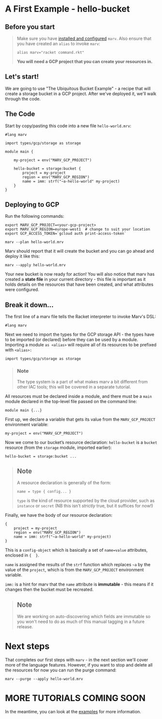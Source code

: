 # A First Example - hello-bucket

## Before you start

> Make sure you have [installed and configured](../installation.md) `marv`.
> Also ensure that you have created an `alias` to invoke `marv`:
>     
>     alias marv="racket command.rkt"
> **You will need a GCP project that you can create your resources in.**

## Let's start!

We are going to use "The Ubiquitous Bucket Example" - a recipe that will create
a storage bucket in a GCP project. After we've deployed it, we'll walk through
the code.

## The Code
Start by copy/pasting this code into a new file `hello-world.mrv`:

```
#lang marv

import types/gcp/storage as storage

module main {

    my-project = env("MARV_GCP_PROJECT")

    hello-bucket = storage:bucket {
        project = my-project
        region = env("MARV_GCP_REGION")
        name = imm: strf("~a-hello-world" my-project)
    }
}
```

## Deploying to GCP
 Run the following commands:

    export MARV_GCP_PROJECT=<your-gcp-project>
    export MARV_GCP_REGION=europe-west1  # change to suit your location
    export GCP_ACCESS_TOKEN=`gcloud auth print-access-token`
    
    marv --plan hello-world.mrv

Marv should report that it will create the bucket and you can go ahead and deploy it like this:

    marv --apply hello-world.mrv

Your new bucket is now ready for action! You will also notice that marv has
created a **state file** in your current directory - this file is important as
it holds details on the resources that have been created, and what attributes
were configured.

## Break it down...

The first line of a marv file  tells the Racket interpreter to invoke Marv's DSL:

    #lang marv

Next we need to import the types for the GCP storage API - the types have to be
imported (or declared) before they can be used by a module. Importing a module
`as <alias>` will require all of its resources to be prefixed with `<alias>:`

    import types/gcp/storage as storage


> ### Note
> The type system is a part of what makes marv a bit different from other IAC
tools; this will be covered in a separate tutorial.

All resources must be declared inside a module, and there must be a `main`
module declared in the top-level file passed on the command line:

    module main {...}

First up, we declare a variable that gets its value from the `MARV_GCP_PROJECT`
environment variable:

    my-project = env("MARV_GCP_PROJECT")

Now we come to our bucket’s resource declaration: `hello-bucket` is a `bucket`
resource (from the `storage` module, imported earlier):

    hello-bucket = storage:bucket ...

> ## Note
> A resource declaration is generally of the form:
> 
>     name = type { config... }
>   
> `type` is the kind of resource supported by the cloud provider, such as `instance` or `secret` (NB this isn't *strictly* true, but it suffices for now!)

Finally, we have the body of our resource declaration:

```
{
    project = my-project
    region = env("MARV_GCP_REGION")
    name = imm: strf("~a-hello-world" my-project)
}
```

This is a `config-object` which is basically a set of `name=value` attributes, enclosed in `{  }`. 

`name` is assigned the results of the `strf` function which replaces `~a` by the
value of the `project`, which is from the `MARV_GCP_PROJECT` environment
variable.

`imm:` is a hint for marv that the `name` attribute is **immutable** -  this
means if it changes then the bucket must be recreated.

> ## Note 
> We are working on auto-discovering which fields are immutable so
you won't need to do as much of this manual tagging in a future
release.

# Next steps

That completes our first steps with `marv` - in the next section we'll cover more of the language features. However, if you want to stop and delete all the resources for now you can run the purge command:

    marv --purge --apply hello-world.mrv

# MORE TUTORIALS COMING SOON

In the meantime, you can look at the
[examples](https://github.com/marvlogic/marv/tree/main/examples/gcp) for more
information.